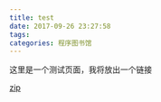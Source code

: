 ```yaml
---
title: test
date: 2017-09-26 23:27:58
tags: 
categories: 程序图书馆
---
```


这里是一个测试页面，我将放出一个链接

[zip](_posts.rar)